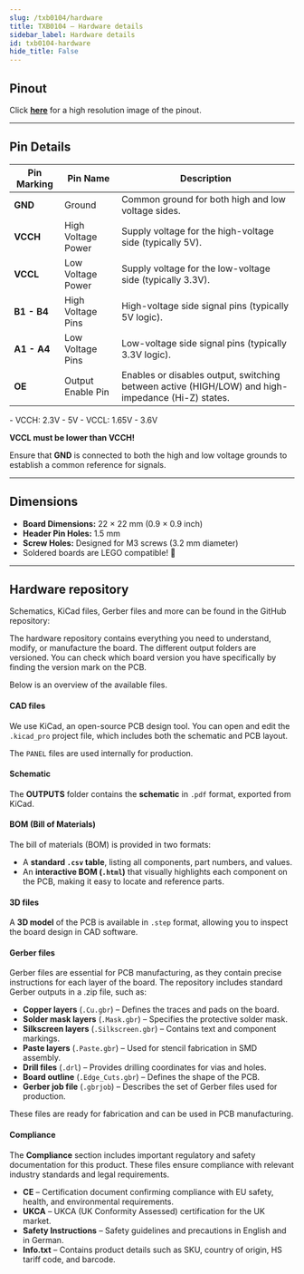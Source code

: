 ```yaml
---  
slug: /txb0104/hardware  
title: TXB0104 – Hardware details
sidebar_label: Hardware details
id: txb0104-hardware  
hide_title: False  
---
```


## Pinout

<CenteredImage src="/img/txb0104/pinout.png" alt="Logic Level Converter pinout diagram" caption="Logic Level Converter TXB0104 pinout diagram"/>

Click [**here**](/img/txb0104/pinout.png) for a high resolution image of the pinout.

---

## Pin Details

| Pin Marking | Pin Name           | Description                                                                                       |
| ----------- | ------------------ | ------------------------------------------------------------------------------------------------- |
| **GND**     | Ground             | Common ground for both high and low voltage sides.                                                |
| **VCCH**    | High Voltage Power | Supply voltage for the high-voltage side (typically 5V).                                          |
| **VCCL**    | Low Voltage Power  | Supply voltage for the low-voltage side (typically 3.3V).                                         |
| **B1 - B4** | High Voltage Pins  | High-voltage side signal pins (typically 5V logic).                                               |
| **A1 - A4** | Low Voltage Pins   | Low-voltage side signal pins (typically 3.3V logic).                                              |
| **OE**      | Output Enable Pin  | Enables or disables output, switching between active (HIGH/LOW) and high-impedance (Hi-Z) states. |

<InfoBox>
- VCCH: 2.3V - 5V
- VCCL: 1.65V - 3.6V 
</InfoBox>

<WarningBox>**VCCL must be lower than VCCH!**</WarningBox>

<WarningBox>Ensure that **GND** is connected to both the high and low voltage grounds to establish a common reference for signals.</WarningBox>

---

## Dimensions

- **Board Dimensions:** 22 × 22 mm (0.9 × 0.9 inch)  
- **Header Pin Holes:** 1.5 mm  
- **Screw Holes:** Designed for M3 screws (3.2 mm diameter)  
- Soldered boards are LEGO compatible! 🧱 

---

## Hardware repository

Schematics, KiCad files, Gerber files and more can be found in the GitHub repository:

<QuickLink 
  title="Logic Level Converter TXB0104 board Hardware design" 
  description="GitHub hardware repository for this product"
  url="https://github.com/SolderedElectronics/Logic-level-converter-generic-TXB0104-breakout-hardware-design" 
/> 

The hardware repository contains everything you need to understand, modify, or manufacture the board. The different output folders are versioned. You can check which board version you have specifically by finding the version mark on the PCB.

Below is an overview of the available files.  

#### CAD files

We use KiCad, an open-source PCB design tool. You can open and edit the `.kicad_pro` project file, which includes both the schematic and PCB layout.  

The `PANEL` files are used internally for production.  

#### Schematic

The **OUTPUTS** folder contains the **schematic** in `.pdf` format, exported from KiCad.

#### BOM (Bill of Materials)

The bill of materials (BOM) is provided in two formats:  

- A **standard `.csv` table**, listing all components, part numbers, and values.  
- An **interactive BOM (`.html`)** that visually highlights each component on the PCB, making it easy to locate and reference parts.  

#### 3D files

A **3D model** of the PCB is available in `.step` format, allowing you to inspect the board design in CAD software.  

#### Gerber files 

Gerber files are essential for PCB manufacturing, as they contain precise instructions for each layer of the board. The repository includes standard Gerber outputs in a .zip file, such as:  

- **Copper layers** (`.Cu.gbr`) – Defines the traces and pads on the board.  
- **Solder mask layers** (`.Mask.gbr`) – Specifies the protective solder mask.  
- **Silkscreen layers** (`.Silkscreen.gbr`) – Contains text and component markings.  
- **Paste layers** (`.Paste.gbr`) – Used for stencil fabrication in SMD assembly.  
- **Drill files** (`.drl`) – Provides drilling coordinates for vias and holes.  
- **Board outline** (`.Edge_Cuts.gbr`) – Defines the shape of the PCB.  
- **Gerber job file** (`.gbrjob`) – Describes the set of Gerber files used for production.  

These files are ready for fabrication and can be used in PCB manufacturing.

#### Compliance

The **Compliance** section includes important regulatory and safety documentation for this product. These files ensure compliance with relevant industry standards and legal requirements.  

- **CE** – Certification document confirming compliance with EU safety, health, and environmental requirements.  
- **UKCA** – UKCA (UK Conformity Assessed) certification for the UK market.  
- **Safety Instructions** – Safety guidelines and precautions in English and in German.
- **Info.txt** – Contains product details such as SKU, country of origin, HS tariff code, and barcode.